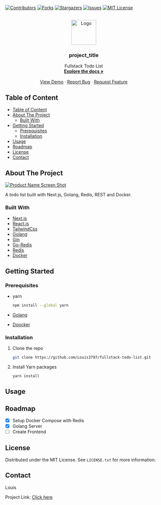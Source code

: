 <div id="top"></div>
<!--
*** Thanks for checking out the Best-README-Template. If you have a suggestion
*** that would make this better, please fork the repo and create a pull request
*** or simply open an issue with the tag "enhancement".
*** Don't forget to give the project a star!
*** Thanks again! Now go create something AMAZING! :D
-->

<!-- PROJECT SHIELDS -->
<!--
*** I'm using markdown "reference style" links for readability.
*** Reference links are enclosed in brackets [ ] instead of parentheses ( ).
*** See the bottom of this document for the declaration of the reference variables
*** for contributors-url, forks-url, etc. This is an optional, concise syntax you may use.
*** https://www.markdownguide.org/basic-syntax/#reference-style-links
-->
[![Contributors][contributors-shield]][contributors-url]
[![Forks][forks-shield]][forks-url]
[![Stargazers][stars-shield]][stars-url]
[![Issues][issues-shield]][issues-url]
[![MIT License][license-shield]][license-url]

<!-- PROJECT LOGO -->
<br />
<div align="center">
  <a href="https://github.com/Louis3797/fullstack-todo-list">
    <img src="images/logo.png" alt="Logo" width="80" height="80">
  </a>

<h3 align="center">project_title</h3>

  <p align="center">
    Fullstack Todo List
    <br />
    <a href="https://github.com/Louis3797/fullstack-todo-liste"><strong>Explore the docs »</strong></a>
    <br />
    <br />
    <a href="https://github.com/Louis3797/fullstack-todo-list">View Demo</a>
    ·
    <a href="https://github.com/Louis3797/fullstack-todo-list/issues">Report Bug</a>
    ·
    <a href="https://github.com/Louis3797/fullstack-todo-list/issues">Request Feature</a>
  </p>
</div>

<!-- TABLE OF CONTENTS -->
## Table of Content

- [Table of Content](#table-of-content)
- [About The Project](#about-the-project)
  - [Built With](#built-with)
- [Getting Started](#getting-started)
  - [Prerequisites](#prerequisites)
  - [Installation](#installation)
- [Usage](#usage)
- [Roadmap](#roadmap)
- [License](#license)
- [Contact](#contact)

<!-- ABOUT THE PROJECT -->
## About The Project

[![Product Name Screen Shot][product-screenshot]](https://example.com)

A todo list built with Next.js, Golang, Redis, REST and Docker.

### Built With

- [Next.js](https://nextjs.org/)
- [React.js](https://reactjs.org/)
- [TailwindCss](https://tailwindcss.com/)
- [Golang](https://go.dev/)
- [Gin](https://github.com/gin-gonic/gin)
- [Go-Redis](https://github.com/go-redis/redis)
- [Redis](https://redis.io/)
- [Docker](https://www.docker.com/)

<!-- GETTING STARTED -->
## Getting Started

### Prerequisites

- yarn

  ```sh
  npm install --global yarn
  ```
  
- [Golang](https://go.dev/dl/)
- [Doocker](https://www.docker.com/get-started)

### Installation

1. Clone the repo

   ```sh
   git clone https://github.com/Louis3797/fullstack-todo-list.git
   ```

2. Install Yarn packages

   ```sh
   yarn install
   ```

<!-- USAGE EXAMPLES -->
## Usage

<!-- ROADMAP -->
## Roadmap

- [x] Setup Docker Compose with Redis
- [x] Golang Server
- [ ] Create Frontend

<!-- LICENSE -->
## License

Distributed under the MIT License. See `LICENSE.txt` for more information.

<!-- CONTACT -->
## Contact

Louis

Project Link: [Click here](https://github.com/Louis3797/fullstack-todo-list)

<!-- MARKDOWN LINKS & IMAGES -->
<!-- https://www.markdownguide.org/basic-syntax/#reference-style-links -->
[contributors-shield]: https://img.shields.io/github/contributors/Louis3797/fullstack-todo-list.svg?style=for-the-badge
[contributors-url]: https://github.com/Louis3797/fullstack-todo-list/graphs/contributors
[forks-shield]: https://img.shields.io/github/forks/Louis3797/fullstack-todo-list.svg?style=for-the-badge
[forks-url]: https://github.com/Louis3797/fullstack-todo-list/network/members
[stars-shield]: https://img.shields.io/github/stars/Louis3797/fullstack-todo-list.svg?style=for-the-badge
[stars-url]: https://github.com/Louis3797/fullstack-todo-list/stargazers
[issues-shield]: https://img.shields.io/github/issues/Louis3797/fullstack-todo-list.svg?style=for-the-badge
[issues-url]: https://github.com/Louis3797/fullstack-todo-list/issues
[license-shield]: https://img.shields.io/github/license/Louis3797/fullstack-todo-list.svg?style=for-the-badge
[license-url]: https://github.com/Louis3797/fullstack-todo-list/blob/master/LICENSE.txt

[product-screenshot]: images/screenshot.png
